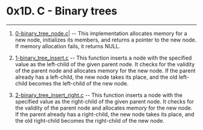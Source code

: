 # 0x1D. C - Binary trees
------

1. [0-binary_tree_node.c](0-binary_tree_node.c)| --   This implementation allocates memory for a new node, initializes its members, and returns a pointer to the new node. If memory allocation fails, it returns NULL.

2. [1-binary_tree_insert.c](1-binary_tree_insert.c) --   This function inserts a node with the specified value as the left-child of the given parent node. It checks for the validity of the parent node and allocates memory for the new node. If the parent already has a left-child, the new node takes its place, and the old left-child becomes the left-child of the new node.

3. [2-binary_tree_insert_right.c](2-binary_tree_insert_right.c) --   This function inserts a node with the specified value as the right-child of the given parent node. It checks for the validity of the parent node and allocates memory for the new node. If the parent already has a right-child, the new node takes its place, and the old right-child becomes the right-child of the new node.
